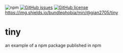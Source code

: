 ![npm](https://img.shields.io/npm/v/@gian2705/tiny)
[![GitHub issues](https://img.shields.io/github/issues/gian2705/tiny)](https://github.com/gian2705/tiny/issues)
[![GitHub license](https://img.shields.io/github/license/gian2705/tiny)](https://github.com/gian2705/tiny)
https://img.shields.io/bundlephobia/min/@gian2705/tiny

# tiny
an example of a npm package published in npm
